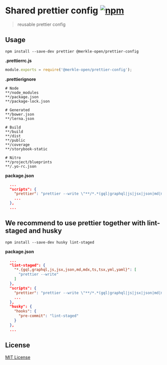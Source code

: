 # Shared prettier config [![npm](https://img.shields.io/npm/v/@merkle-open/prettier-config.svg)](https://www.npmjs.com/package/@merkle-open/prettier-config)

> reusable prettier config

## Usage

`npm install --save-dev prettier @merkle-open/prettier-config`

**.prettierrc.js**

```js
module.exports = require('@merkle-open/prettier-config');
```

**.prettierignore**

```
# Node
**/node_modules
**/package.json
**/package-lock.json

# Generated
**/bower.json
**/lerna.json

# Build
**/build
**/dist
**/public
**/coverage
**/storybook-static

# Nitro
**/project/blueprints
**/.yo-rc.json
```

**package.json**

```json
  ...
  "scripts": {
    "prettier": "prettier --write \"**/*.*(gql|graphql|js|jsx|json|md|mdx|ts|tsx|yml|yaml)\"",
    ...
  },
  ...
```

## We recommend to use prettier together with lint-staged and husky

`npm install --save-dev husky lint-staged`

**package.json**

```json
  ...
  "lint-staged": {
    "*.{gql,graphql,js,jsx,json,md,mdx,ts,tsx,yml,yaml}": [
      "prettier --write"
    ]
  },
  "scripts": {
    "prettier": "prettier --write \"**/*.*(gql|graphql|js|jsx|json|md|mdx|ts|tsx|yml|yaml)\"",
    ...
  },
  "husky": {
    "hooks": {
      "pre-commit": "lint-staged"
    }
  },
  ...
```

## License

[MIT License](./LICENSE)
